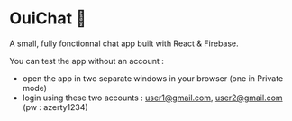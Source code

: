 # OuiChat 💬

A small, fully fonctionnal chat app built with React & Firebase.

You can test the app without an account :

- open the app in two separate windows in your browser (one in Private mode)
- login using these two accounts : user1@gmail.com, user2@gmail.com (pw : azerty1234)

